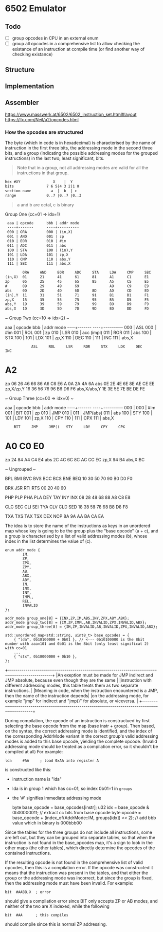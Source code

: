 # 6502 Emulator

## Todo

- [ ] group opcodes in CPU in an external enum
- [ ] group all opcodes in a comprehensive list to allow checking the existance
of an instruction at compile time (or find another way of checking existance)

## Structure

## Implementation

## Assembler

https://www.masswerk.at/6502/6502_instruction_set.html#layout
https://llx.com/Neil/a2/opcodes.html


### How the opcodes are structured

The byte (which in code is in hexadecimal) is characterised by the name of instruction in the first three bits,
the addressing mode in the second three bits, and a group (indicating the possible addressing modes for the grouped instructions)
in the last two, least significant, bits.
> Note that in a group, not all addressing modes are valid for all the instructions in that group.

```txt
hex #XY               X    |  Y
bits               7 6 5|4 3 2|1 0
section name         a  |  b  | c
range              0..7 |0..7 |0..3
```

> a and b are octal, c is binary


Group One (cc=01 => idx=1)

```txt
 aaa | opcode      bbb | addr mode
 ----+-------      ----+----------
 000 | ORA         000 | (in,X)
 001 | AND         001 | zp
 010 | EOR         010 | #im
 011 | ADC         011 | abs
 100 | STA         100 | (in),Y
 101 | LDA         101 | zp,X
 110 | CMP         110 | abs,Y
 111 | SBC         111 | abs,X

  	    ORA 	AND 	EOR 	ADC 	STA 	LDA 	CMP 	SBC
(in,X) 	01  	21 	    41 	    61 	    81 	    A1 	    C1 	    E1
zp 	    05  	25 	    45 	    65 	    85 	    A5 	    C5 	    E5
# 	    09  	29 	    49 	    69 	      	    A9 	    C9 	    E9
abs 	0D  	2D 	    4D 	    6D 	    8D 	    AD 	    CD 	    ED
(in),Y 	11  	31 	    51 	    71 	    91 	    B1 	    D1 	    F1
zp,X 	15  	35 	    55 	    75 	    95 	    B5 	    D5 	    F5
abs,Y 	19  	39 	    59 	    79 	    99 	    B9 	    D9 	    F9
abs,X 	1D  	3D 	    5D 	    7D 	    9D 	    BD 	    DD 	    FD
```


~ Group Two (cc=10 => idx=2) ~

 aaa | opcode      bbb | addr mode
 ----+-------      ----+----------
 000 | ASL         000 | #im
 001 | ROL         001 | zp
 010 | LSR         010 | acc (impl)
 011 | ROR         011 | abs
 100 | STX         100 |
 101 | LDX         101 | zp,X
 110 | DEC         110 |
 111 | INC         111 | abs,X

   				ASL 	ROL 	LSR 	ROR 	STX 	LDX 	DEC 	INC
# 	  	  		  	  	  								A2
zp 				06 		26 		46 		66 		86 		A6 		C6 		E6
A 				0A 		2A 		4A 		6A
abs 			0E 		2E 		4E 		6E 		8E 		AE 		CE 		EE
zp,X/zp,Y 		16 		36 		56 		76 		96 		B6 		D6 		F6
abs,X/abs,Y 	1E 		3E 		5E 		7E 	  			BE 		DE 		FE


~ Group Three (cc=00 => idx=0) ~

 aaa | opcode      bbb | addr mode
 ----+-------      ----+----------
 000 |             000 | #im
 001 | BIT         001 | zp
 010 | JMP         010 |
 011 | JMP(abs)    011 | abs
 100 | STY         100 |
 101 | LDY         101 | zp,X
 110 | CPY         110 |
 111 | CPX         111 | abs,X

  		BIT 	JMP 	JMP() 	STY 	LDY 	CPY 	CPX
# 	  		  	  	  					A0 		C0 		E0
zp 		24 	  	  				84 		A4 		C4 		E4
abs 	2C 		4C 		6C 		8C 		AC 		CC 		EC
zp,X 	  	  	  				94 		B4
abs,X 	  	  	  	  					BC


~ Ungrouped ~

BPL	BMI	BVC	BVS	BCC	BCS BNE	BEQ
10	30	50	70	90	B0 	D0	F0

BRK	JSR	RTI	RTS
00	20	40	60

PHP	PLP	PHA	PLA	DEY	TAY	INY	INX
08 	28 	48 	68 	88 	A8 	C8 	E8

CLC	SEC	CLI	SEI	TYA	CLV	CLD	SED
18 	38 	58 	78 	98 	B8 	D8 	F8

TXA	TXS	TAX	TSX	DEX	NOP
8A 	9A 	AA 	BA 	CA 	EA



The idea is to store the name of the instructions as keys in an
unordered map whose key is going to be the group plus the "base opcode" (a + c),
and a group is characterised by a list of valid addressing modes (b),
whose index in the list determines the value of (c).

	enum addr_mode {
			IM,
			ZP,
			ZPX,
			ZPY,
			AB,
			ABX,
			ABY,
			IN,
			INX,
			INY,
			IMPL,
			REL,
			INVALID
	};
	
	addr_mode group_one[8] = {INX,ZP,IM,ABS,INY,ZPX,ABY,ABX};
	addr_mode group_two[8] = {IM,ZP,IMPL,AB,INVALID,ZPX,INVALID,ABX};
	addr_mode group_three[8] = {IM,ZP,INVALID,AB,INVALID,ZPX,INVALID,ABX};
	
	std::unordered_map<std::string, uint8_t> base_opcodes = {
		{ "lda", 0b10100000 + 0b01 }, // <--- 0b10100000 is the 8bit number with aaa=101 and 0b01 is the 8bit (only least significat 2) with cc=01
		...
		{ "stx", 0b10000000 + 0b10 },
	};

+----------------------------------------------------------------------------------------------------+
|An exeption must be made for JMP indirect and JMP absolute, because even though they are the same   |
|instruction with different addressing modes, this table treats them as two separate instructions.   |
|Meaning in code, when the instruction encountered is a JMP, then the name of the instruction depends|
|on the addressing mode, for example "jmp" for indirect and "jmp()" for absolute, or viceversa.      |
+----------------------------------------------------------------------------------------------------+

During compilation, the opcode of an instruction is constructued by first selecting
the base opcode from the map (base instr + group). Then based, on the syntax, the correct
addressing mode is identified, and the index of the corresponding AddrMode variant in the
correct group's valid addressing modes is added to this base opcode, yielding the complete opcode.
(Invalid addressing mode should be treated as a compilation error, so it shouldn't be compiled at all)
For example:

	lda		#AA		; load 0xAA into register A

is constructed like this:
- instruction name is "lda"
- lda is in group 1 which has cc=01, so index 0b01=1 in `groups`
- the '#' signifies immediate addressing mode

	byte base_opcode = base_opcodes[instr];
	u32 idx = base_opcode & 0b00000011; // extract cc bits from base opcode
	byte opcode = base_opcode + (index_of(AddrMode::IM, groups[idx]) << 2); // add bbb value which in binary is 000bbb00

Since the tables for the three groups do not include all instructions, some are left out, but they can
be grouped into separate tables, so that when the instruction is not found in the base_opcodes map,
it's a sign to look in the other maps (the other tables), which directly determine the opcodes of the contained instructions.

If the resulting opcode is not found in the comprehensive list of valid opcodes, then this is a compilation
error. If the opcode was constructed it means that the instruction was present in the tables, and that
either the group or the addressing mode was incorrect, but since the group is fixed, then the addressing
mode must have been invalid.
For example:

	bit  #AABB,X  ; error

should give a compilation error since BIT only accepts ZP or AB modes, and neither
of the two are X indexed, while the following

	bit  #AA      ; this compiles

should compile since this is normal ZP addressing.

